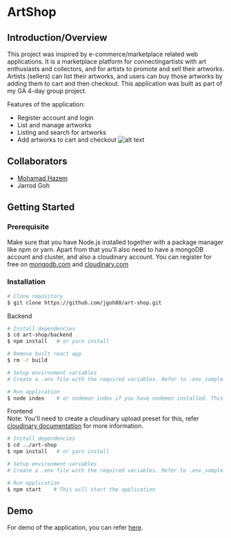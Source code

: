 # ArtShop
## Introduction/Overview
This project was inspired by e-commerce/marketplace related web applications. It is a marketplace platform for connectingartists with art enthusiasts and collectors, and for artists to promote and sell their artworks. Artists (sellers) can list their artworks, and users can buy those artworks by adding them to cart and then checkout. This application was built as part of my GA 4-day group project.

Features of the application:
* Register account and login
* List and manage artworks
* Listing and search for artworks
* Add artworks to cart and checkout
![alt text](./assets/screenshots/art-shop.png "ArtShop feature screenshots")
## Collaborators
* [Mohamad Hazem](https://github.com/MohamadHazem)
* Jarrod Goh

## Getting Started
### Prerequisite
Make sure that you have Node.js installed together with a package manager like npm or yarn.
Apart from that you'll also need to have a mongoDB account and cluster, and also a cloudinary account. You can register for free on [mongodb.com](https://www.mongodb.com/) and [cloudinary.com](https://cloudinary.com/)

### Installation
```bash
# Clone repository
$ git clone https://github.com/jgoh88/art-shop.git
```
Backend
```bash
# Install dependencies
$ cd art-shop/backend
$ npm install   # or yarn install

# Remove built react app
$ rm -r build

# Setup environment variables
# Create a .env file with the required variables. Refer to .env_sample in backend folder

# Run application
$ node index    # or nodemon index if you have nodemon installed. This will start the backend
```
Frontend  
Note: You'll need to create a cloudinary upload preset for this, refer [cloudinary documentation](https://cloudinary.com/documentation/react_image_and_video_upload) for more information. 
```bash
# Install dependencies
$ cd ../art-shop
$ npm install   # or yarn install

# Setup environment variables
# Create a .env file with the required variables. Refer to .env_sample in art-shop folder

# Run application
$ npm start    # This will start the application
```

## Demo
For demo of the application, you can refer [here](https://art-shop-fvdd.onrender.com). 
